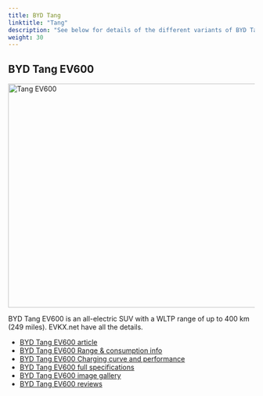 ```yaml
---
title: BYD Tang
linktitle: "Tang"
description: "See below for details of the different variants of BYD Tang"
weight: 30
---
```

## BYD Tang EV600

<a href="/models/byd/tang/tang_ev600/"><img src="https://media.evkx.net/multimedia/models/byd/tang/tang_ev600/main_1_st.jpg" width="800" height="457" alt="Tang EV600" ></a>

BYD Tang EV600 is an all-electric SUV with a WLTP range of up to 400 km (249 miles). EVKX.net have all the details. 

- [BYD Tang EV600 article](/models/byd/tang/tang_ev600/)
- [BYD Tang EV600 Range & consumption info](/models/byd/tang/tang_ev600//rangeandconsumption)
- [BYD Tang EV600 Charging curve and performance](/models/byd/tang/tang_ev600//chargingcurve)
- [BYD Tang EV600 full specifications](/models/byd/tang/tang_ev600//specifications)
- [BYD Tang EV600 image gallery](/models/byd/tang/tang_ev600//gallery)
- [BYD Tang EV600 reviews](/models/byd/tang/tang_ev600//reviews)

